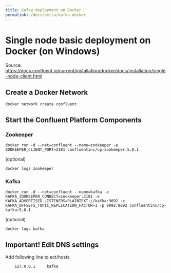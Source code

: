 ```yaml
---
title: Kafka deployment on Docker
permalink: /docs/extra/kafka-docker
---
```


# Single node basic deployment on Docker (on Windows)

Source: https://docs.confluent.io/current/installation/docker/docs/installation/single-node-client.html

## Create a Docker Network

```
docker network create confluent
```

## Start the Confluent Platform Components

### Zookeeper

```
docker run -d --net=confluent --name=zookeeper -e ZOOKEEPER_CLIENT_PORT=2181 confluentinc/cp-zookeeper:5.0.1
```

(optional)

```
docker logs zookeeper
```

### Kafka

```
docker run -d --net=confluent --name=kafka -e KAFKA_ZOOKEEPER_CONNECT=zookeeper:2181 -e KAFKA_ADVERTISED_LISTENERS=PLAINTEXT://kafka:9092 -e KAFKA_OFFSETS_TOPIC_REPLICATION_FACTOR=1 -p 9092:9092 confluentinc/cp-kafka:5.0.1
```

(optional)

```
docker logs kafka
```

## Important! Edit DNS settings

Add following line to ect/hosts
```
    127.0.0.1     kafka
```